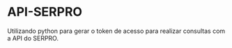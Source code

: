 # API-SERPRO

Utilizando python para gerar o token de acesso para realizar consultas com a API do SERPRO. 
